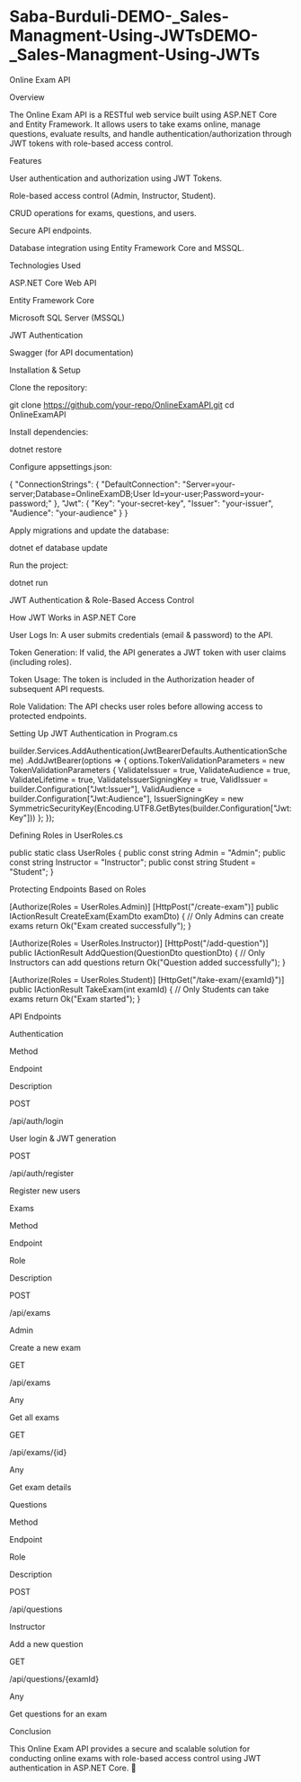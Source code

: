 # Saba-Burduli-DEMO-_Sales-Managment-Using-JWTsDEMO-_Sales-Managment-Using-JWTs
Online Exam API

Overview

The Online Exam API is a RESTful web service built using ASP.NET Core and Entity Framework. It allows users to take exams online, manage questions, evaluate results, and handle authentication/authorization through JWT tokens with role-based access control.

Features

User authentication and authorization using JWT Tokens.

Role-based access control (Admin, Instructor, Student).

CRUD operations for exams, questions, and users.

Secure API endpoints.

Database integration using Entity Framework Core and MSSQL.

Technologies Used

ASP.NET Core Web API

Entity Framework Core

Microsoft SQL Server (MSSQL)

JWT Authentication

Swagger (for API documentation)

Installation & Setup

Clone the repository:

git clone https://github.com/your-repo/OnlineExamAPI.git
cd OnlineExamAPI

Install dependencies:

dotnet restore

Configure appsettings.json:

{
  "ConnectionStrings": {
    "DefaultConnection": "Server=your-server;Database=OnlineExamDB;User Id=your-user;Password=your-password;"
  },
  "Jwt": {
    "Key": "your-secret-key",
    "Issuer": "your-issuer",
    "Audience": "your-audience"
  }
}

Apply migrations and update the database:

dotnet ef database update

Run the project:

dotnet run

JWT Authentication & Role-Based Access Control

How JWT Works in ASP.NET Core

User Logs In: A user submits credentials (email & password) to the API.

Token Generation: If valid, the API generates a JWT token with user claims (including roles).

Token Usage: The token is included in the Authorization header of subsequent API requests.

Role Validation: The API checks user roles before allowing access to protected endpoints.

Setting Up JWT Authentication in Program.cs

builder.Services.AddAuthentication(JwtBearerDefaults.AuthenticationScheme)
    .AddJwtBearer(options =>
    {
        options.TokenValidationParameters = new TokenValidationParameters
        {
            ValidateIssuer = true,
            ValidateAudience = true,
            ValidateLifetime = true,
            ValidateIssuerSigningKey = true,
            ValidIssuer = builder.Configuration["Jwt:Issuer"],
            ValidAudience = builder.Configuration["Jwt:Audience"],
            IssuerSigningKey = new SymmetricSecurityKey(Encoding.UTF8.GetBytes(builder.Configuration["Jwt:Key"]))
        };
    });

Defining Roles in UserRoles.cs

public static class UserRoles
{
    public const string Admin = "Admin";
    public const string Instructor = "Instructor";
    public const string Student = "Student";
}

Protecting Endpoints Based on Roles

[Authorize(Roles = UserRoles.Admin)]
[HttpPost("/create-exam")]
public IActionResult CreateExam(ExamDto examDto)
{
    // Only Admins can create exams
    return Ok("Exam created successfully");
}

[Authorize(Roles = UserRoles.Instructor)]
[HttpPost("/add-question")]
public IActionResult AddQuestion(QuestionDto questionDto)
{
    // Only Instructors can add questions
    return Ok("Question added successfully");
}

[Authorize(Roles = UserRoles.Student)]
[HttpGet("/take-exam/{examId}")]
public IActionResult TakeExam(int examId)
{
    // Only Students can take exams
    return Ok("Exam started");
}

API Endpoints

Authentication

Method

Endpoint

Description

POST

/api/auth/login

User login & JWT generation

POST

/api/auth/register

Register new users

Exams

Method

Endpoint

Role

Description

POST

/api/exams

Admin

Create a new exam

GET

/api/exams

Any

Get all exams

GET

/api/exams/{id}

Any

Get exam details

Questions

Method

Endpoint

Role

Description

POST

/api/questions

Instructor

Add a new question

GET

/api/questions/{examId}

Any

Get questions for an exam

Conclusion

This Online Exam API provides a secure and scalable solution for conducting online exams with role-based access control using JWT authentication in ASP.NET Core. 🚀

